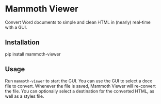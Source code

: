 # Mammoth Viewer

Convert Word documents to simple and clean HTML in (nearly) real-time with a GUI.

## Installation

pip install mammoth-viewer

## Usage

Run `mammoth-viewer` to start the GUI.
You can use the GUI to select a docx file to convert.
Whenever the file is saved,
Mammoth Viewer will re-convert the file.
You can optionally select a destination for the converted HTML,
as well as a styles file.
